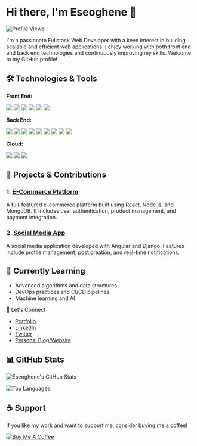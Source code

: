 
# Hi there, I'm Eseoghene 👋

![Profile Views](https://komarev.com/ghpvc/?username=eseoghene94&color=blue)

I'm a passionate Fullstack Web Developer with a keen interest in building scalable and efficient web applications. I enjoy working with both front end and back end technologies and continuously improving my skills. Welcome to my GitHub profile!

## 🛠️ Technologies & Tools

**Front End:**

<p align="left">
  <img src="https://img.shields.io/badge/HTML5-E34F26?style=for-the-badge&logo=html5&logoColor=white" />
  <img src="https://img.shields.io/badge/CSS3-1572B6?style=for-the-badge&logo=css3&logoColor=white" />
  <img src="https://img.shields.io/badge/JavaScript-F7DF1E?style=for-the-badge&logo=javascript&logoColor=black" />
  <img src="https://img.shields.io/badge/React-20232A?style=for-the-badge&logo=react&logoColor=61DAFB" />
  <img src="https://img.shields.io/badge/Angular-DD0031?style=for-the-badge&logo=angular&logoColor=white" />
  <img src="https://img.shields.io/badge/Vue.js-4FC08D?style=for-the-badge&logo=vue.js&logoColor=white" />
</p>

**Back End:**

<p align="left">
  <img src="https://img.shields.io/badge/Node.js-43853D?style=for-the-badge&logo=node.js&logoColor=white" />
  <img src="https://img.shields.io/badge/Express.js-404D59?style=for-the-badge&logo=express&logoColor=white" />
  <img src="https://img.shields.io/badge/Python-3776AB?style=for-the-badge&logo=python&logoColor=white" />
  <img src="https://img.shields.io/badge/Django-092E20?style=for-the-badge&logo=django&logoColor=white" />
  <img src="https://img.shields.io/badge/Java-007396?style=for-the-badge&logo=java&logoColor=white" />
  <img src="https://img.shields.io/badge/Spring-6DB33F?style=for-the-badge&logo=spring&logoColor=white" />
  <img src="https://img.shields.io/badge/MySQL-4479A1?style=for-the-badge&logo=mysql&logoColor=white" />
  <img src="https://img.shields.io/badge/PostgreSQL-336791?style=for-the-badge&logo=postgresql&logoColor=white" />
  <img src="https://img.shields.io/badge/MongoDB-4EA94B?style=for-the-badge&logo=mongodb&logoColor=white" />
</p>

**Cloud:**

<p align="left">
  <img src="https://img.shields.io/badge/Amazon_AWS-232F3E?style=for-the-badge&logo=amazon-aws&logoColor=white" />
  <img src="https://img.shields.io/badge/Microsoft_Azure-0078D4?style=for-the-badge&logo=microsoft-azure&logoColor=white" />
  <img src="https://img.shields.io/badge/Google_Cloud-4285F4?style=for-the-badge&logo=google-cloud&logoColor=white" />
</p>

## 🔭 Projects & Contributions

### 1. [E-Commerce Platform](https://github.com/eseoghene94/e-commerce-platform)
A full-featured e-commerce platform built using React, Node.js, and MongoDB. It includes user authentication, product management, and payment integration.

### 2. [Social Media App](https://github.com/eseoghene94/social-media-app)
A social media application developed with Angular and Django. Features include profile management, post creation, and real-time notifications.

## 🌱 Currently Learning

- Advanced algorithms and data structures
- DevOps practices and CI/CD pipelines
- Machine learning and AI

💬 Let's Connect

- [Portfolio](https://eseoghenethedeveloper.vercel.app)
- [LinkedIn](https://www.linkedin.com/in/eseoghene94/)
- [Twitter](https://twitter.com/eseoghene94)
- [Personal Blog/Website](https://www.yourwebsite.com)

## 📊 GitHub Stats

![Eseoghene's GitHub Stats](https://github-readme-stats.vercel.app/api?username=eseoghene94&show_icons=true&theme=radical)

![Top Languages](https://github-readme-stats.vercel.app/api/top-langs/?username=eseoghene94&layout=compact&theme=radical)

## ☕ Support

If you like my work and want to support me, consider buying me a coffee!

[![Buy Me A Coffee](https://img.shields.io/badge/-Buy%20Me%20A%20Coffee-orange?style=flat&logo=buy-me-a-coffee)](https://www.buymeacoffee.com/eseoghene94)
